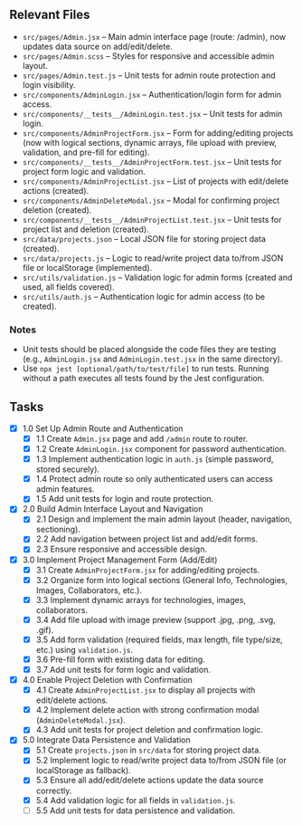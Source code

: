 ## Relevant Files

- `src/pages/Admin.jsx` – Main admin interface page (route: /admin), now updates data source on add/edit/delete.
- `src/pages/Admin.scss` – Styles for responsive and accessible admin layout.
- `src/pages/Admin.test.js` – Unit tests for admin route protection and login visibility.
- `src/components/AdminLogin.jsx` – Authentication/login form for admin access.
- `src/components/__tests__/AdminLogin.test.jsx` – Unit tests for admin login.
- `src/components/AdminProjectForm.jsx` – Form for adding/editing projects (now with logical sections, dynamic arrays, file upload with preview, validation, and pre-fill for editing).
- `src/components/__tests__/AdminProjectForm.test.jsx` – Unit tests for project form logic and validation.
- `src/components/AdminProjectList.jsx` – List of projects with edit/delete actions (created).
- `src/components/AdminDeleteModal.jsx` – Modal for confirming project deletion (created).
- `src/components/__tests__/AdminProjectList.test.jsx` – Unit tests for project list and deletion (created).
- `src/data/projects.json` – Local JSON file for storing project data (created).
- `src/data/projects.js` – Logic to read/write project data to/from JSON file or localStorage (implemented).
- `src/utils/validation.js` – Validation logic for admin forms (created and used, all fields covered).
- `src/utils/auth.js` – Authentication logic for admin access (to be created).

### Notes

- Unit tests should be placed alongside the code files they are testing (e.g., `AdminLogin.jsx` and `AdminLogin.test.jsx` in the same directory).
- Use `npx jest [optional/path/to/test/file]` to run tests. Running without a path executes all tests found by the Jest configuration.

## Tasks

- [x] 1.0 Set Up Admin Route and Authentication
  - [x] 1.1 Create `Admin.jsx` page and add `/admin` route to router.
  - [x] 1.2 Create `AdminLogin.jsx` component for password authentication.
  - [x] 1.3 Implement authentication logic in `auth.js` (simple password, stored securely).
  - [x] 1.4 Protect admin route so only authenticated users can access admin features.
  - [x] 1.5 Add unit tests for login and route protection.

- [x] 2.0 Build Admin Interface Layout and Navigation
  - [x] 2.1 Design and implement the main admin layout (header, navigation, sectioning).
  - [x] 2.2 Add navigation between project list and add/edit forms.
  - [x] 2.3 Ensure responsive and accessible design.

- [x] 3.0 Implement Project Management Form (Add/Edit)
  - [x] 3.1 Create `AdminProjectForm.jsx` for adding/editing projects.
  - [x] 3.2 Organize form into logical sections (General Info, Technologies, Images, Collaborators, etc.).
  - [x] 3.3 Implement dynamic arrays for technologies, images, collaborators.
  - [x] 3.4 Add file upload with image preview (support .jpg, .png, .svg, .gif).
  - [x] 3.5 Add form validation (required fields, max length, file type/size, etc.) using `validation.js`.
  - [x] 3.6 Pre-fill form with existing data for editing.
  - [x] 3.7 Add unit tests for form logic and validation.

- [x] 4.0 Enable Project Deletion with Confirmation
  - [x] 4.1 Create `AdminProjectList.jsx` to display all projects with edit/delete actions.
  - [x] 4.2 Implement delete action with strong confirmation modal (`AdminDeleteModal.jsx`).
  - [x] 4.3 Add unit tests for project deletion and confirmation logic.

- [x] 5.0 Integrate Data Persistence and Validation
  - [x] 5.1 Create `projects.json` in `src/data` for storing project data.
  - [x] 5.2 Implement logic to read/write project data to/from JSON file (or localStorage as fallback).
  - [x] 5.3 Ensure all add/edit/delete actions update the data source correctly.
  - [x] 5.4 Add validation logic for all fields in `validation.js`.
  - [ ] 5.5 Add unit tests for data persistence and validation. 
